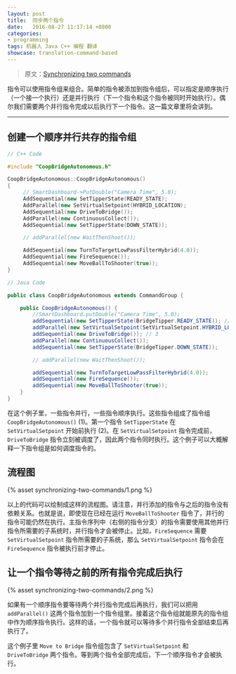 ```yaml
---		
layout: post		
title:  同步两个指令
date:   2016-08-27 11:17:14 +0800		
categories:
- programming
tags: 机器人 Java C++ 编程 翻译
showcase: translation-command-based
---
```


> 原文：[Synchronizing two commands](http://wpilib.screenstepslive.com/s/4485/m/13809/l/599743-synchronizing-two-commands)


指令可以使用指令组来组合。简单的指令被添加到指令组后，可以指定是顺序执行（一个接一个执行）还是并行执行（下一个指令和这个指令被同时开始执行）。偶尔我们需要两个并行指令完成以后执行下一个指令。这一篇文章里将会讲到。

---

## 创建一个顺序并行共存的指令组

```c++
// C++ Code

#include "CoopBridgeAutonomous.h"

CoopBridgeAutonomous::CoopBridgeAutonomous()
{
     // SmartDashboard->PutDouble("Camera Time", 5.0);
     AddSequential(new SetTipperState(READY_STATE);
     AddParallel(new SetVirtualSetpoint(HYBRID_LOCATION);
     AddSequential(new DriveToBridge());
     AddParallel(new ContinuousCollect());
     AddSequential(new SetTipperState(DOWN_STATE));

     // addParallel(new WaitThenShoot());

     AddSequential(new TurnToTargetLowPassFilterHybrid(4.0));
     AddSequential(new FireSequence());
     AddSequential(new MoveBallToShooter(true));
}
```

```java
// Java Code

public class CoopBridgeAutonomous extends CommandGroup {

    public CoopBridgeAutonomous() {
    	//SmartDashboard.putDouble("Camera Time", 5.0);
    	addSequential(new SetTipperState(BridgeTipper.READY_STATE)); // 1
    	addParallel(new SetVirtualSetpoint(SetVirtualSetpoint.HYBRID_LOCATION)); // 2
    	addSequential(new DriveToBridge()); // 3
    	addParallel(new ContinuousCollect());
    	addSequential(new SetTipperState(BridgeTipper.DOWN_STATE));

    	// addParallel(new WaitThenShoot());

    	addSequential(new TurnToTargetLowPassFilterHybrid(4.0));
    	addSequential(new FireSequence());
    	addSequential(new MoveBallToShooter(true));
    }
}
```

在这个例子里，一些指令并行，一些指令顺序执行。这些指令组成了指令组 `CoopBridgeAutonomous()` (1)。第一个指令 `SetTipperState` 在 `SetVirtualSetpoint` 开始前执行 (2)。在 `SetVirtualSetpoint` 指令完成前，`DriveToBridge` 指令立刻被调度了，因此两个指令同时执行。这个例子可以大概解释一下指令组是如何调度指令的。

## 流程图

{% asset synchronizing-two-commands/1.png %}

以上的代码可以绘制成这样的流程图。请注意，并行添加的指令与之后的指令没有依赖关系。也就是说，即使现在已经在运行 `MoveBallToShooter` 指令了，并行的指令可能仍然在执行。主指令序列中（右侧的指令分支）的指令需要使用其他并行指令所需要的子系统时，并行指令才会被停止。比如，`FireSequence` 需要 `SetVirtualSetpoint` 指令所需要的子系统，那么 `SetVirtualSetpoint` 指令会在 `FireSequence` 指令被执行前才停止。

## 让一个指令等待之前的所有指令完成后执行

{% asset synchronizing-two-commands/2.png %}

如果有一个顺序指令要等待两个并行指令完成后再执行，我们可以把用 `addParallel()` 这两个指令加到一个指令组里。接着这个指令组就能原先的指令组中作为顺序指令执行。这样的话，一个指令就可以等待多个并行指令全部结束后再执行了。

这个例子里 `Move to Bridge` 指令组包含了 `SetVirtualSetpoint` 和 `DriveToBridge` 两个指令。等到两个指令全部完成后，下一个顺序指令才会被执行。

